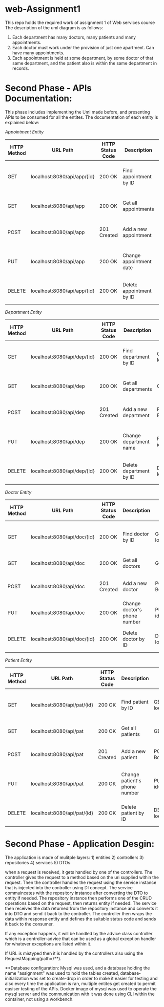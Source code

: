 # web-Assignment1
This repo holds the required work of assignment 1 of Web services course 
The description of the uml diagram is as follows:
1) Each department has many doctors, many patients and many appointments.
2) Each doctor must work under the provision of just one apartment. Can have many appointments.
3) Each appointment is held at some department, by some doctor of that same department, and the patient also is within the same department in records.

# Second Phase - APIs Documentation:
This phase includes implementing the Uml made before, and presenting APIs to be consumed for all the entites.
The documentation of each entity is explained below:

*Appointment Entity*

| HTTP Method | URL Path                              | HTTP Status Code | Description             | Sample Request                                                 | Sample Response                                            |
|-------------|---------------------------------------|-----------------|-------------------------|----------------------------------------------------------------|------------------------------------------------------------|
| GET         | localhost:8080/api/app/{id}    | 200 OK           | Find appointment by ID  | GET localhost:8080/api/app/123                    | 200 OK<br>Content: Appointment details for ID 123         |
| GET         | localhost:8080/api/app        | 200 OK           | Get all appointments    | GET localhost:8080/api/app                       | 200 OK<br>Content: List of all appointments               |
| POST        | localhost:8080/api/app         | 201 Created      | Add a new appointment    | POST localhost:8080/api/app<br>Body: {"date": "2022-02-01"} | 201 Created<br>{"id":"1", "date":"2022-02-01"} |
| PUT         | localhost:8080/api/app   | 200 OK           | Change appointment date | PUT localhost:8080/api/app?id=123&date=2023-05-22 | 200 OK<br>Content: Updated appointment details              |
| DELETE      | localhost:8080/api/app/{id}  | 200 OK           | Delete appointment by ID | DELETE localhost:8080/api/app/123               | 200 OK<br>Content: "Deleted Successfully"                  |


*Department Entity*

| HTTP Method | URL Path                                | HTTP Status Code | Description               | Sample Request                                                       | Sample Response                                                  |
|-------------|-----------------------------------------|-----------------|---------------------------|----------------------------------------------------------------------|------------------------------------------------------------------|
| GET         | localhost:8080/api/dep/{id}    | 200 OK           | Find department by ID      | GET localhost:8080/api/dep/123                        | 200 OK<br>Content: Department details for ID 123                 |
| GET         | localhost:8080/api/dep        | 200 OK           | Get all departments        | GET localhost:8080/api/dep                           | 200 OK<br>Content: List of all departments                       |
| POST        | localhost:8080/api/dep          | 201 Created      | Add a new department       | POST localhost:8080/api/dep<br>Body: Department details | 201 Created<br>Content: Details of the entity added      |
| PUT         | localhost:8080/api/dep             | 200 OK           | Change department name    | PUT localhost:8080/api/dep?id=123&name=New%20Name         | 200 OK<br>Content: Updated department details                    |
| DELETE      | localhost:8080/api/dep/{id}  | 200 OK           | Delete department by ID    | DELETE localhost:8080/api/dep/123                   | 200 OK<br>Content: "Deleted Successfully"                        |


*Doctor Entity*

| HTTP Method | URL Path                                | HTTP Status Code | Description                   | Sample Request                                                       | Sample Response                                                  |
|-------------|-----------------------------------------|-----------------|-------------------------------|----------------------------------------------------------------------|------------------------------------------------------------------|
| GET         | localhost:8080/api/doc/{id}    | 200 OK           | Find doctor by ID             | GET localhost:8080/api/doc/123                           | 200 OK<br>Content: Doctor details for ID 123                      |
| GET         | localhost:8080/api/doc        | 200 OK           | Get all doctors               | GET localhost:8080/api/doc                              | 200 OK<br>Content: List of all doctors                            |
| POST        | localhost:8080/api/doc          | 201 Created      | Add a new doctor              | POST localhost:8080/api/doc<br>Body: Doctor details       | 201 Created<br>Content: Details of the entity added          |
| PUT         | localhost:8080/api/doc       | 200 OK           | Change doctor's phone number  | PUT localhost:8080/api/doc?id=123&number=987654321    | 200 OK<br>Content: Updated doctor details                         |
| DELETE      | localhost:8080/api/doc/{id}  | 200 OK           | Delete doctor by ID           | DELETE localhost:8080/api/doc/123                      | 200 OK<br>Content: "Deleted Successfully"                        |


*Patient Entity*

| HTTP Method | URL Path                                  | HTTP Status Code | Description                   | Sample Request                                                           | Sample Response                                                      |
|-------------|-------------------------------------------|-----------------|-------------------------------|--------------------------------------------------------------------------|----------------------------------------------------------------------|
| GET         | localhost:8080/api/pat/{id}       | 200 OK           | Find patient by ID            | GET localhost:8080/api/pat/123                               | 200 OK<br>Content: Patient details for ID 123                        |
| GET         | localhost:8080/api/pat           | 200 OK           | Get all patients              | GET localhost:8080/api/pat                                  | 200 OK<br>Content: List of all patients                              |
| POST        | localhost:8080/api/pat             | 201 Created      | Add a new patient             | POST localhost:8080/api/pat<br>Body: Patient details          | 201 Created<br>Content: Details of the entity added            |
| PUT         | localhost:8080/api/pat           | 200 OK           | Change patient's phone number | PUT localhost:8080/api/pat?id=123&number=987654321        | 200 OK<br>Content: Updated patient details                           |
| DELETE      | localhost:8080/api/pat/{id}      | 200 OK           | Delete patient by ID          | DELETE localhost:8080/api/pat/123                         | 200 OK<br>Content: "Deleted Successfully"                            |



# Second Phase - Application Desgin:
The application is made of mulitple layers:
	1) entities
	2) controllers
	3) repositories
	4) services
	5) DTOs

when a request is received, it gets handled by one of the controllers.
	The controller gives the request to a method based on the uri supplied within the request.
	Then the controller handles the request using the service instance that is injected into the controller using DI concept.
	The service commuincates with the repository instance after converting the DTO to entity if needed.
	The repository instance then performs one of the CRUD operations based on the request, then returns entity if needed.
	The service then receives the data returned from the repository instance and converts it into DTO and send it back to the controller.
	The controller then wraps the data within response entity and defines the suitable status code and sends it back to the consumer.

If any exception happens, it will be handled by the advice class controller which is a controller-advice that can be used as a global exception handler for whatever exceptions are listed within it.

If URL is mistyped then it is handled by the controllers also using the RequestMapping(path=/**).

**Database configuration:
Mysql was used, and a database holding the name "assignment" was used to hold the tables created, database-initialization was set to create-drop in order to make it easier for testing and also every time the application is ran, multiple entites get created to permit easiser testing of the APIs.
Docker image of mysql was used to operate the mysql server and the communication with it was done using CLI within the container, not using a workbench.
